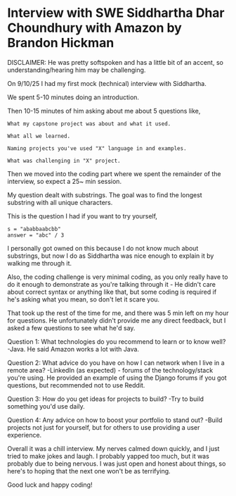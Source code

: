 # Interview with SWE Siddhartha Dhar Choundhury with Amazon by Brandon Hickman

DISCLAIMER: He was pretty softspoken and has a little bit of an accent, so understanding/hearing him may be challenging.

On 9/10/25 I had my first mock (technical) interview with Siddhartha.

We spent 5-10 minutes doing an introduction.

Then 10-15 minutes of him asking about me about 5 questions like,

    What my capstone project was about and what it used.
    
    What all we learned.

    Naming projects you've used "X" language in and examples.

    What was challenging in "X" project.


Then we moved into the coding part where we spent the remainder of the interview, so expect a 25~ min session.

My question dealt with substrings. The goal was to find the longest substring with all unique characters.

This is the question I had if you want to try yourself,

    s = "ababbaabcbb"
    answer = "abc" / 3

I personally got owned on this because I do not know much about substrings, but now I do as Siddhartha was nice enough to explain it by walking me through it.

Also, the coding challenge is very minimal coding, as you only really have to do it enough to demonstrate as you're talking through it - He didn't care about correct syntax
or anything like that, but some coding is required if he's asking what you mean, so don't let it scare you.

That took up the rest of the time for me, and there was 5 min left on my hour for questions. He unfortunately didn't provide me any direct feedback, but I asked a few questions to see what he'd say.

Question 1:
    What technologies do you recommend to learn or to know well?
        -Java. He said Amazon works a lot with Java.
    
Question 2:
    What advice do you have on how I can network when I live in a remote area?
        -LinkedIn (as expected)
        - forums of the technology/stack you're using. He provided an example of using the Django forums if you got questions, but recommended not to use Reddit.

Question 3:
    How do you get ideas for projects to build?
        -Try to build something you'd use daily.
    
Question 4:
    Any advice on how to boost your portfolio to stand out?
        -Build projects not just for yourself, but for others to use providing a user experience.



Overall it was a chill interview. My nerves calmed down quickly, and I just tried to make jokes and laugh. I probably yapped too much, but it was probably due to being nervous. I was just open and honest about things, so here's to hoping that the next one won't be as terrifying. 

Good luck and happy coding!